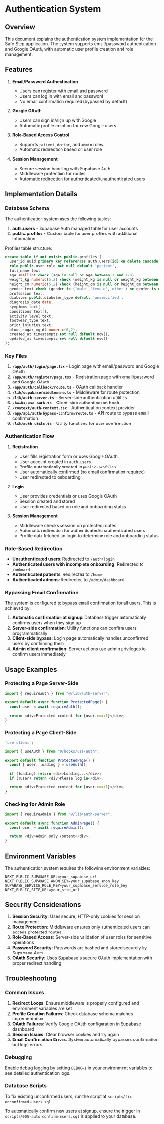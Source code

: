 # Authentication System

## Overview

This document explains the authentication system implementation for the Safe Step application. The system supports email/password authentication and Google OAuth, with automatic user profile creation and role management.

## Features

1. **Email/Password Authentication**

   - Users can register with email and password
   - Users can log in with email and password
   - No email confirmation required (bypassed by default)

2. **Google OAuth**

   - Users can sign in/sign up with Google
   - Automatic profile creation for new Google users

3. **Role-Based Access Control**

   - Supports `patient`, `doctor`, and `admin` roles
   - Automatic redirection based on user role

4. **Session Management**
   - Secure session handling with Supabase Auth
   - Middleware protection for routes
   - Automatic redirection for authenticated/unauthenticated users

## Implementation Details

### Database Schema

The authentication system uses the following tables:

1. **auth.users** - Supabase Auth managed table for user accounts
2. **public.profiles** - Custom table for user profiles with additional information

Profiles table structure:

```sql
create table if not exists public.profiles (
  user_id uuid primary key references auth.users(id) on delete cascade,
  role public.user_role not null default 'patient',
  full_name text,
  age smallint check (age is null or age between 1 and 120),
  weight_kg numeric(5,2) check (weight_kg is null or weight_kg between 0 and 500),
  height_cm numeric(5,2) check (height_cm is null or height_cm between 0 and 300),
  gender text check (gender in ('male','female','other') or gender is null),
  profession text,
  diabetes public.diabetes_type default 'unspecified',
  diagnosis_date date,
  symptoms text[],
  conditions text[],
  activity_level text,
  footwear_type text,
  prior_injuries text,
  blood_sugar_mg_dl numeric(6,2),
  created_at timestamptz not null default now(),
  updated_at timestamptz not null default now()
);
```

### Key Files

1. **`/app/auth/login/page.tsx`** - Login page with email/password and Google OAuth
2. **`/app/auth/register/page.tsx`** - Registration page with email/password and Google OAuth
3. **`/app/auth/callback/route.ts`** - OAuth callback handler
4. **`/lib/supabase/middleware.ts`** - Middleware for route protection
5. **`/lib/auth-server.ts`** - Server-side authentication utilities
6. **`/hooks/use-auth.ts`** - Client-side authentication hook
7. **`/context/auth-context.tsx`** - Authentication context provider
8. **`/app/api/auth/bypass-confirm/route.ts`** - API route to bypass email confirmation
9. **`/lib/auth-utils.ts`** - Utility functions for user confirmation

### Authentication Flow

1. **Registration**

   - User fills registration form or uses Google OAuth
   - User account created in `auth.users`
   - Profile automatically created in `public.profiles`
   - User automatically confirmed (no email confirmation required)
   - User redirected to onboarding

2. **Login**

   - User provides credentials or uses Google OAuth
   - Session created and stored
   - User redirected based on role and onboarding status

3. **Session Management**
   - Middleware checks session on protected routes
   - Automatic redirection for authenticated/unauthenticated users
   - Profile data fetched on login to determine role and onboarding status

### Role-Based Redirection

- **Unauthenticated users**: Redirected to `/auth/login`
- **Authenticated users with incomplete onboarding**: Redirected to `/onboard`
- **Authenticated patients**: Redirected to `/home`
- **Authenticated admins**: Redirected to `/admin/dashboard`

### Bypassing Email Confirmation

The system is configured to bypass email confirmation for all users. This is achieved by:

1. **Automatic confirmation at signup**: Database trigger automatically confirms users when they sign up
2. **Server-side confirmation**: Utility functions can confirm users programmatically
3. **Client-side bypass**: Login page automatically handles unconfirmed users by confirming them
4. **Admin client confirmation**: Server actions use admin privileges to confirm users immediately

## Usage Examples

### Protecting a Page Server-Side

```typescript
import { requireAuth } from "@/lib/auth-server";

export default async function ProtectedPage() {
  const user = await requireAuth();

  return <div>Protected content for {user.email}</div>;
}
```

### Protecting a Page Client-Side

```typescript
"use client";

import { useAuth } from "@/hooks/use-auth";

export default function ProtectedPage() {
  const { user, loading } = useAuth();

  if (loading) return <div>Loading...</div>;
  if (!user) return <div>Please log in</div>;

  return <div>Protected content for {user.email}</div>;
}
```

### Checking for Admin Role

```typescript
import { requireAdmin } from "@/lib/auth-server";

export default async function AdminPage() {
  const user = await requireAdmin();

  return <div>Admin only content</div>;
}
```

## Environment Variables

The authentication system requires the following environment variables:

```env
NEXT_PUBLIC_SUPABASE_URL=your_supabase_url
NEXT_PUBLIC_SUPABASE_ANON_KEY=your_supabase_anon_key
SUPABASE_SERVICE_ROLE_KEY=your_supabase_service_role_key
NEXT_PUBLIC_SITE_URL=your_site_url
```

## Security Considerations

1. **Session Security**: Uses secure, HTTP-only cookies for session management
2. **Route Protection**: Middleware ensures only authenticated users can access protected routes
3. **Role-Based Access**: Server-side validation of user roles for sensitive operations
4. **Password Security**: Passwords are hashed and stored securely by Supabase Auth
5. **OAuth Security**: Uses Supabase's secure OAuth implementation with proper redirect handling

## Troubleshooting

### Common Issues

1. **Redirect Loops**: Ensure middleware is properly configured and environment variables are set
2. **Profile Creation Failures**: Check database schema matches implementation
3. **OAuth Failures**: Verify Google OAuth configuration in Supabase dashboard
4. **Session Issues**: Clear browser cookies and try again
5. **Email Confirmation Errors**: System automatically bypasses confirmation but logs errors

### Debugging

Enable debug logging by setting `DEBUG=1` in your environment variables to see detailed authentication logs.

### Database Scripts

To fix existing unconfirmed users, run the script at `scripts/fix-unconfirmed-users.sql`.

To automatically confirm new users at signup, ensure the trigger in `scripts/005-auto-confirm-users.sql` is applied to your database.
